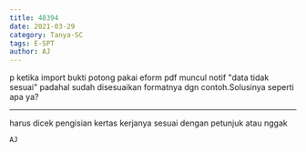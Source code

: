 ```yaml
---
title: 48394
date: 2021-03-29
category: Tanya-SC
tags: E-SPT
author: AJ
---
```


p ketika import bukti potong pakai eform pdf muncul notif "data tidak sesuai" padahal sudah disesuaikan formatnya dgn contoh.Solusinya seperti apa ya?

---

harus dicek pengisian kertas kerjanya sesuai dengan petunjuk atau nggak

`AJ`
